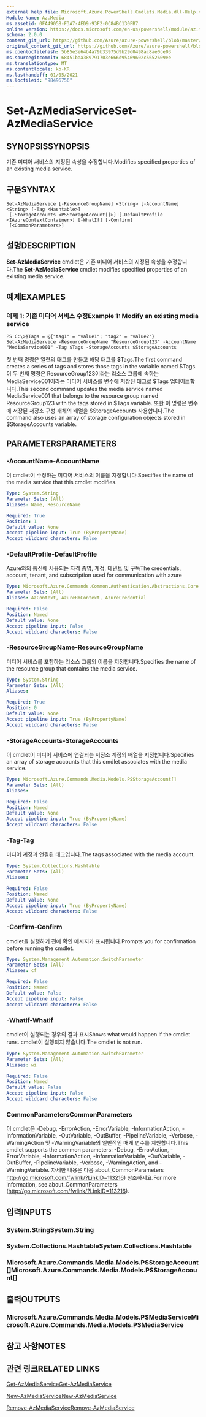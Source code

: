 ```yaml
---
external help file: Microsoft.Azure.PowerShell.Cmdlets.Media.dll-Help.xml
Module Name: Az.Media
ms.assetid: 0FA49058-F3A7-4ED9-93F2-0C84BC130FB7
online version: https://docs.microsoft.com/en-us/powershell/module/az.media/set-azmediaservice
schema: 2.0.0
content_git_url: https://github.com/Azure/azure-powershell/blob/master/src/Media/Media/help/Set-AzMediaService.md
original_content_git_url: https://github.com/Azure/azure-powershell/blob/master/src/Media/Media/help/Set-AzMediaService.md
ms.openlocfilehash: 5b85e3e64b4a79b33975d9b29d0498ac8ae0ce03
ms.sourcegitcommit: 68451baa389791703e666d95469602c5652609ee
ms.translationtype: MT
ms.contentlocale: ko-KR
ms.lasthandoff: 01/05/2021
ms.locfileid: "98496756"
---
```

# <span data-ttu-id="b7a17-101">Set-AzMediaService</span><span class="sxs-lookup"><span data-stu-id="b7a17-101">Set-AzMediaService</span></span>

## <span data-ttu-id="b7a17-102">SYNOPSIS</span><span class="sxs-lookup"><span data-stu-id="b7a17-102">SYNOPSIS</span></span>
<span data-ttu-id="b7a17-103">기존 미디어 서비스의 지정된 속성을 수정합니다.</span><span class="sxs-lookup"><span data-stu-id="b7a17-103">Modifies specified properties of an existing media service.</span></span>

## <span data-ttu-id="b7a17-104">구문</span><span class="sxs-lookup"><span data-stu-id="b7a17-104">SYNTAX</span></span>

```
Set-AzMediaService [-ResourceGroupName] <String> [-AccountName] <String> [-Tag <Hashtable>]
 [-StorageAccounts <PSStorageAccount[]>] [-DefaultProfile <IAzureContextContainer>] [-WhatIf] [-Confirm]
 [<CommonParameters>]
```

## <span data-ttu-id="b7a17-105">설명</span><span class="sxs-lookup"><span data-stu-id="b7a17-105">DESCRIPTION</span></span>
<span data-ttu-id="b7a17-106">**Set-AzMediaService** cmdlet은 기존 미디어 서비스의 지정된 속성을 수정합니다.</span><span class="sxs-lookup"><span data-stu-id="b7a17-106">The **Set-AzMediaService** cmdlet modifies specified properties of an existing media service.</span></span>

## <span data-ttu-id="b7a17-107">예제</span><span class="sxs-lookup"><span data-stu-id="b7a17-107">EXAMPLES</span></span>

### <span data-ttu-id="b7a17-108">예제 1: 기존 미디어 서비스 수정</span><span class="sxs-lookup"><span data-stu-id="b7a17-108">Example 1: Modify an existing media service</span></span>
```
PS C:\>$Tags = @{"tag1" = "value1"; "tag2" = "value2"}
Set-AzMediaService -ResourceGroupName "ResourceGroup123" -AccountName "MediaService001" -Tag $Tags -StorageAccounts $StorageAccounts
```

<span data-ttu-id="b7a17-109">첫 번째 명령은 일련의 태그를 만들고 해당 태그를 $Tags.</span><span class="sxs-lookup"><span data-stu-id="b7a17-109">The first command creates a series of tags and stores those tags in the variable named $Tags.</span></span>
<span data-ttu-id="b7a17-110">이 두 번째 명령은 ResourceGroup123이라는 리소스 그룹에 속하는 MediaService001이라는 미디어 서비스를 변수에 저장된 태그로 $Tags 업데이트합니다.</span><span class="sxs-lookup"><span data-stu-id="b7a17-110">This second command updates the media service named MediaService001 that belongs to the resource group named ResourceGroup123 with the tags stored in $Tags variable.</span></span>
<span data-ttu-id="b7a17-111">또한 이 명령은 변수에 저장된 저장소 구성 개체의 배열을 $StorageAccounts 사용합니다.</span><span class="sxs-lookup"><span data-stu-id="b7a17-111">The command also uses an array of storage configuration objects stored in $StorageAccounts variable.</span></span>

## <span data-ttu-id="b7a17-112">PARAMETERS</span><span class="sxs-lookup"><span data-stu-id="b7a17-112">PARAMETERS</span></span>

### <span data-ttu-id="b7a17-113">-AccountName</span><span class="sxs-lookup"><span data-stu-id="b7a17-113">-AccountName</span></span>
<span data-ttu-id="b7a17-114">이 cmdlet이 수정하는 미디어 서비스의 이름을 지정합니다.</span><span class="sxs-lookup"><span data-stu-id="b7a17-114">Specifies the name of the media service that this cmdlet modifies.</span></span>

```yaml
Type: System.String
Parameter Sets: (All)
Aliases: Name, ResourceName

Required: True
Position: 1
Default value: None
Accept pipeline input: True (ByPropertyName)
Accept wildcard characters: False
```

### <span data-ttu-id="b7a17-115">-DefaultProfile</span><span class="sxs-lookup"><span data-stu-id="b7a17-115">-DefaultProfile</span></span>
<span data-ttu-id="b7a17-116">Azure와의 통신에 사용되는 자격 증명, 계정, 테넌트 및 구독</span><span class="sxs-lookup"><span data-stu-id="b7a17-116">The credentials, account, tenant, and subscription used for communication with azure</span></span>

```yaml
Type: Microsoft.Azure.Commands.Common.Authentication.Abstractions.Core.IAzureContextContainer
Parameter Sets: (All)
Aliases: AzContext, AzureRmContext, AzureCredential

Required: False
Position: Named
Default value: None
Accept pipeline input: False
Accept wildcard characters: False
```

### <span data-ttu-id="b7a17-117">-ResourceGroupName</span><span class="sxs-lookup"><span data-stu-id="b7a17-117">-ResourceGroupName</span></span>
<span data-ttu-id="b7a17-118">미디어 서비스를 포함하는 리소스 그룹의 이름을 지정합니다.</span><span class="sxs-lookup"><span data-stu-id="b7a17-118">Specifies the name of the resource group that contains the media service.</span></span>

```yaml
Type: System.String
Parameter Sets: (All)
Aliases:

Required: True
Position: 0
Default value: None
Accept pipeline input: True (ByPropertyName)
Accept wildcard characters: False
```

### <span data-ttu-id="b7a17-119">-StorageAccounts</span><span class="sxs-lookup"><span data-stu-id="b7a17-119">-StorageAccounts</span></span>
<span data-ttu-id="b7a17-120">이 cmdlet이 미디어 서비스에 연결되는 저장소 계정의 배열을 지정합니다.</span><span class="sxs-lookup"><span data-stu-id="b7a17-120">Specifies an array of storage accounts that this cmdlet associates with the media service.</span></span>

```yaml
Type: Microsoft.Azure.Commands.Media.Models.PSStorageAccount[]
Parameter Sets: (All)
Aliases:

Required: False
Position: Named
Default value: None
Accept pipeline input: True (ByPropertyName)
Accept wildcard characters: False
```

### <span data-ttu-id="b7a17-121">-Tag</span><span class="sxs-lookup"><span data-stu-id="b7a17-121">-Tag</span></span>
<span data-ttu-id="b7a17-122">미디어 계정과 연결된 태그입니다.</span><span class="sxs-lookup"><span data-stu-id="b7a17-122">The tags associated with the media account.</span></span>

```yaml
Type: System.Collections.Hashtable
Parameter Sets: (All)
Aliases:

Required: False
Position: Named
Default value: None
Accept pipeline input: True (ByPropertyName)
Accept wildcard characters: False
```

### <span data-ttu-id="b7a17-123">-Confirm</span><span class="sxs-lookup"><span data-stu-id="b7a17-123">-Confirm</span></span>
<span data-ttu-id="b7a17-124">cmdlet을 실행하기 전에 확인 메시지가 표시됩니다.</span><span class="sxs-lookup"><span data-stu-id="b7a17-124">Prompts you for confirmation before running the cmdlet.</span></span>

```yaml
Type: System.Management.Automation.SwitchParameter
Parameter Sets: (All)
Aliases: cf

Required: False
Position: Named
Default value: False
Accept pipeline input: False
Accept wildcard characters: False
```

### <span data-ttu-id="b7a17-125">-WhatIf</span><span class="sxs-lookup"><span data-stu-id="b7a17-125">-WhatIf</span></span>
<span data-ttu-id="b7a17-126">cmdlet이 실행되는 경우의 결과 표시</span><span class="sxs-lookup"><span data-stu-id="b7a17-126">Shows what would happen if the cmdlet runs.</span></span>
<span data-ttu-id="b7a17-127">cmdlet이 실행되지 않습니다.</span><span class="sxs-lookup"><span data-stu-id="b7a17-127">The cmdlet is not run.</span></span>

```yaml
Type: System.Management.Automation.SwitchParameter
Parameter Sets: (All)
Aliases: wi

Required: False
Position: Named
Default value: False
Accept pipeline input: False
Accept wildcard characters: False
```

### <span data-ttu-id="b7a17-128">CommonParameters</span><span class="sxs-lookup"><span data-stu-id="b7a17-128">CommonParameters</span></span>
<span data-ttu-id="b7a17-129">이 cmdlet은 -Debug, -ErrorAction, -ErrorVariable, -InformationAction, -InformationVariable, -OutVariable, -OutBuffer, -PipelineVariable, -Verbose, -WarningAction 및 -WarningVariable의 일반적인 매개 변수를 지원합니다.</span><span class="sxs-lookup"><span data-stu-id="b7a17-129">This cmdlet supports the common parameters: -Debug, -ErrorAction, -ErrorVariable, -InformationAction, -InformationVariable, -OutVariable, -OutBuffer, -PipelineVariable, -Verbose, -WarningAction, and -WarningVariable.</span></span> <span data-ttu-id="b7a17-130">자세한 내용은 다음 about_CommonParameters http://go.microsoft.com/fwlink/?LinkID=113216) 참조하세요.</span><span class="sxs-lookup"><span data-stu-id="b7a17-130">For more information, see about_CommonParameters (http://go.microsoft.com/fwlink/?LinkID=113216).</span></span>

## <span data-ttu-id="b7a17-131">입력</span><span class="sxs-lookup"><span data-stu-id="b7a17-131">INPUTS</span></span>

### <span data-ttu-id="b7a17-132">System.String</span><span class="sxs-lookup"><span data-stu-id="b7a17-132">System.String</span></span>

### <span data-ttu-id="b7a17-133">System.Collections.Hashtable</span><span class="sxs-lookup"><span data-stu-id="b7a17-133">System.Collections.Hashtable</span></span>

### <span data-ttu-id="b7a17-134">Microsoft.Azure.Commands.Media.Models.PSStorageAccount[]</span><span class="sxs-lookup"><span data-stu-id="b7a17-134">Microsoft.Azure.Commands.Media.Models.PSStorageAccount[]</span></span>

## <span data-ttu-id="b7a17-135">출력</span><span class="sxs-lookup"><span data-stu-id="b7a17-135">OUTPUTS</span></span>

### <span data-ttu-id="b7a17-136">Microsoft.Azure.Commands.Media.Models.PSMediaService</span><span class="sxs-lookup"><span data-stu-id="b7a17-136">Microsoft.Azure.Commands.Media.Models.PSMediaService</span></span>

## <span data-ttu-id="b7a17-137">참고 사항</span><span class="sxs-lookup"><span data-stu-id="b7a17-137">NOTES</span></span>

## <span data-ttu-id="b7a17-138">관련 링크</span><span class="sxs-lookup"><span data-stu-id="b7a17-138">RELATED LINKS</span></span>

[<span data-ttu-id="b7a17-139">Get-AzMediaService</span><span class="sxs-lookup"><span data-stu-id="b7a17-139">Get-AzMediaService</span></span>](./Get-AzMediaService.md)

[<span data-ttu-id="b7a17-140">New-AzMediaService</span><span class="sxs-lookup"><span data-stu-id="b7a17-140">New-AzMediaService</span></span>](./New-AzMediaService.md)

[<span data-ttu-id="b7a17-141">Remove-AzMediaService</span><span class="sxs-lookup"><span data-stu-id="b7a17-141">Remove-AzMediaService</span></span>](./Remove-AzMediaService.md)


